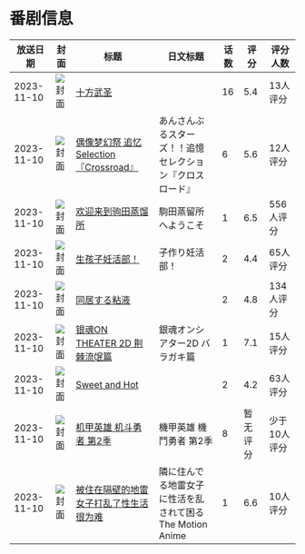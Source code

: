 # 番剧信息

|放送日期|封面|标题|日文标题|话数|评分|评分人数|
|---|---|---|---|---|---|---|
|2023-11-10|![封面](https://lain.bgm.tv/pic/cover/c/cb/18/405263_9fCa3.jpg)|[十方武圣](https://bangumi.tv/subject/405263)||16|5.4|13人评分|
|2023-11-10|![封面](https://lain.bgm.tv/pic/cover/c/fa/df/432044_u49tV.jpg)|[偶像梦幻祭 追忆Selection『Crossroad』](https://bangumi.tv/subject/432044)|あんさんぶるスターズ！！追憶セレクション『クロスロード』|6|5.6|12人评分|
|2023-11-10|![封面](https://lain.bgm.tv/pic/cover/c/af/0d/432583_837Yx.jpg)|[欢迎来到驹田蒸馏所](https://bangumi.tv/subject/432583)|駒田蒸留所へようこそ|1|6.5|556人评分|
|2023-11-10|![封面](https://bangumi.tv/img/no_icon_subject.png)|[生孩子妊活部！](https://bangumi.tv/subject/443386)|子作り妊活部！|2|4.4|65人评分|
|2023-11-10|![封面](https://bangumi.tv/img/no_icon_subject.png)|[同居する粘液](https://bangumi.tv/subject/449747)||2|4.8|134人评分|
|2023-11-10|![封面](https://lain.bgm.tv/pic/cover/c/84/b4/453179_1njn0.jpg)|[银魂ON THEATER 2D 荆棘流氓篇](https://bangumi.tv/subject/453179)|銀魂オンシアター2D バラガキ篇|1|7.1|15人评分|
|2023-11-10|![封面](https://bangumi.tv/img/no_icon_subject.png)|[Sweet and Hot](https://bangumi.tv/subject/453813)||2|4.2|63人评分|
|2023-11-10|![封面](https://lain.bgm.tv/pic/cover/c/05/ad/463539_17808.jpg)|[机甲英雄 机斗勇者 第2季](https://bangumi.tv/subject/463539)|機甲英雄 機鬥勇者 第2季|8|暂无评分|少于10人评分|
|2023-11-10|![封面](https://bangumi.tv/img/no_icon_subject.png)|[被住在隔壁的地雷女子打乱了性生活很为难](https://bangumi.tv/subject/465169)|隣に住んでる地雷女子に性活を乱されて困る The Motion Anime|1|6.6|10人评分|

